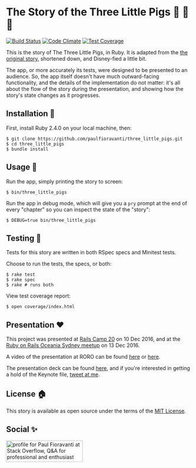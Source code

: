 # The Story of the Three Little Pigs :pig: :pig: :pig:

[![Build Status](https://travis-ci.org/paulfioravanti/three_little_pigs.svg?branch=master)](https://travis-ci.org/paulfioravanti/three_little_pigs)
[![Code Climate](https://codeclimate.com/github/paulfioravanti/three_little_pigs/badges/gpa.svg)](https://codeclimate.com/github/paulfioravanti/three_little_pigs)
[![Test Coverage](https://codeclimate.com/github/paulfioravanti/three_little_pigs/badges/coverage.svg)](https://codeclimate.com/github/paulfioravanti/three_little_pigs/coverage)

This is the story of The Three Little Pigs, in Ruby.
It is adapted from the
[the original story](http://www.authorama.com/english-fairy-tales-16.html),
shortened down, and Disney-fied a little bit.

The app, or more accurately its tests, were designed to be presented to an
audience.  So, the app itself doesn't have much outward-facing functionality,
and the details of the implementation do not matter: it's all about the flow
of the story during the presentation, and showing how the story's state changes
as it progresses.

## Installation :pig_nose:

First, install Ruby 2.4.0 on your local machine, then:

    $ git clone https://github.com/paulfioravanti/three_little_pigs.git
    $ cd three_little_pigs
    $ bundle install

## Usage :pig2:

Run the app, simply printing the story to screen:

    $ bin/three_little_pigs

Run the app in debug mode, which will give you a `pry` prompt at the end
of every "chapter" so you can inspect the state of the "story":

    $ DEBUG=true bin/three_little_pigs

## Testing :wolf:

Tests for this story are written in both RSpec specs and Minitest tests.

Choose to run the tests, the specs, or both:

    $ rake test
    $ rake spec
    $ rake # runs both

View test coverage report:

    $ open coverage/index.html

## Presentation :heart:

This project was presented at
[Rails Camp 20](https://ti.to/ruby-australia/rails-camp-queensland-2016/en)
on 10 Dec 2016, and at the
[Ruby on Rails Oceania Sydney meetup](https://www.meetup.com/Ruby-On-Rails-Oceania-Sydney/events/234773812/)
on 13 Dec 2016.

A video of the presentation at RORO can be found
[here](https://vimeo.com/196540052) or
[here](https://www.youtube.com/watch?v=hxhibetoPLw).

The presentation deck can be found [here](https://speakerdeck.com/paulfioravanti/the-story-of-the-three-little-pigs),
and if you're interested in getting a hold of the Keynote file, [tweet at me](https://twitter.com/paulfioravanti).

## License :house:

This story is available as open source under the terms of the
[MIT License](http://opensource.org/licenses/MIT).

## Social :sparkles:

<a href="http://stackoverflow.com/users/567863/paul-fioravanti">
  <img src="http://stackoverflow.com/users/flair/567863.png" width="208" height="58" alt="profile for Paul Fioravanti at Stack Overflow, Q&amp;A for professional and enthusiast programmers" title="profile for Paul Fioravanti at Stack Overflow, Q&amp;A for professional and enthusiast programmers">
</a>
